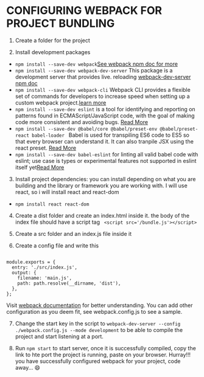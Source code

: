 # CONFIGURING WEBPACK FOR PROJECT BUNDLING
1. Create a folder for the project

2. Install development packages 
  * `npm install --save-dev webpack`[See webpack npm doc for more](https://www.npmjs.com/package/webpack)
  * `npm install --save-dev webpack-dev-server` This package is a development server that provides live. reloading [webpack-dev-server npm doc](https://www.npmjs.com/package/webpack-dev-server)
  * `npm install --save-dev webpack-cli` Webpack CLI provides a flexible set of commands for developers to increase speed when setting up a custom webpack project.[learn more](https://www.npmjs.com/package/webpack-cli)
  * `npm install --save-dev eslint` is a tool for identifying and reporting on patterns found in ECMAScript/JavaScript code, with the goal of making code more consistent and avoiding bugs. [Read More](https://eslint.org/docs/user-guide/getting-started)
  * `npm install --save-dev @babel/core @babel/preset-env @babel/preset-react babel-loader ` Babel is used for transpiling ES6 code to ES5 so that every browser can understand it. It can also tranpile JSX using the react preset. [Read More](https://babeljs.io/docs/en/)
  * `npm install --save-dev babel-eslint` for linting all valid babel code with eslint; use case is types or experimental features not supported in eslint itself yet[Read More](https://www.npmjs.com/package/babel-eslint)

3. Install project dependencies: you can install depending on what you are building and the library or framework you are working with. I will use react, so i will install react and react-dom
  * `npm install react react-dom`

4. Create a  dist folder and create an index.html inside it. the body of the index file should have a script tag
` <script src='/bundle.js'></script>`

5. Create a src folder and an index.js file inside it

6. Create a config file and write this
```const path = require('path');

module.exports = {
  entry: './src/index.js',
  output: {
    filename: 'main.js',
    path: path.resolve(__dirname, 'dist'),
  },
};
```

Visit [webpack documentation](https://webpack.js.org/guides/getting-started/) for better understanding. You can add other configuration as you deem fit, see webpack.config.js to see a sample.

7. Change the start key in the script to 
```webpack-dev-server --config ./webpack.config.js --mode development``` to be able to compile the project and start listening at a port.

8. Run `npm start` to start server, once it is successfully compiled, copy the link to hte port the project is running, paste on your browser.
Hurray!!! you have successfully configured webpack for your project, code away... :smile:

